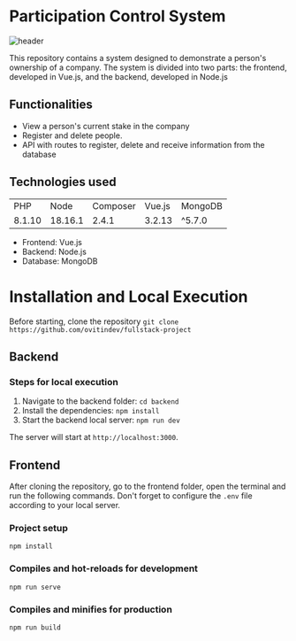 # Participation Control System
![header](https://centrodainteligencia.com.br/mygif/participation.gif)

This repository contains a system designed to demonstrate a person's ownership of a company. The system is divided into two parts: the frontend, developed in Vue.js, and the backend, developed in Node.js

## Functionalities

- View a person's current stake in the company
- Register and delete people.
- API with routes to register, delete and receive information from the database

## Technologies used

<table>
  <tr>
    <td>PHP</td>
    <td>Node</td>
    <td>Composer</td>
    <td>Vue.js</td>
    <td>MongoDB</td>
  </tr>
  <tr>
    <td>8.1.10</td>
    <td>18.16.1</td>
    <td>2.4.1</td>
    <td>3.2.13</td>
    <td>^5.7.0</td>
  </tr>
</table>

- Frontend: Vue.js
- Backend: Node.js
- Database: MongoDB

# Installation and Local Execution

Before starting, clone the repository `git clone https://github.com/ovitindev/fullstack-project`

## Backend

### Steps for local execution

1. Navigate to the backend folder: `cd backend`
2. Install the dependencies: `npm install`
5. Start the backend local server: `npm run dev`

The server will start at `http://localhost:3000`.

## Frontend

After cloning the repository, go to the frontend folder, open the terminal and run the following commands.
Don't forget to configure the `.env` file according to your local server.

### Project setup
```
npm install
```

### Compiles and hot-reloads for development
```
npm run serve
```

### Compiles and minifies for production
```
npm run build
```

